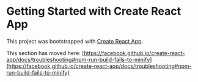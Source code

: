 # Getting Started with Create React App

This project was bootstrapped with [Create React App](https://github.com/facebook/create-react-app).


This section has moved here: [https://facebook.github.io/create-react-app/docs/troubleshooting#npm-run-build-fails-to-minify](https://facebook.github.io/create-react-app/docs/troubleshooting#npm-run-build-fails-to-minify)
